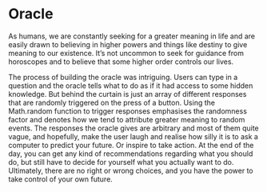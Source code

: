 # Oracle

As humans, we are constantly seeking for a greater meaning in life and are easily drawn to
believing in higher powers and things like destiny to give meaning to our existence. It’s not
uncommon to seek for guidance from horoscopes and to believe that some higher order
controls our lives. 

The process of building the oracle was intriguing. 
Users can type in a question and the oracle tells what to do as if it had access to some hidden knowledge. 
But behind the curtain is just an array of different responses that are randomly triggered on the press of a button. 
Using the Math.random function to trigger responses emphasises the randomness factor and denotes
how we tend to attribute greater meaning to random events. The responses
the oracle gives are arbitrary and most of them quite vague, and hopefully, make the user laugh
and realise how silly it is to ask a computer to predict your future. Or inspire to take action. 
At the end of the day, you can get any kind of recommendations regarding what you should do, but
still have to decide for yourself what you actually want to do. Ultimately, there are no right or wrong choices, 
and you have the power to take control of your own future. 
